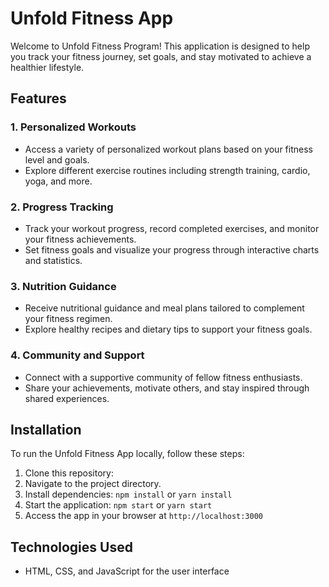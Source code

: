 # Unfold Fitness App

Welcome to Unfold Fitness Program! This application is designed to help you track your fitness journey, set goals, and stay motivated to achieve a healthier lifestyle.


## Features

### 1. Personalized Workouts
   - Access a variety of personalized workout plans based on your fitness level and goals.
   - Explore different exercise routines including strength training, cardio, yoga, and more.

### 2. Progress Tracking
   - Track your workout progress, record completed exercises, and monitor your fitness achievements.
   - Set fitness goals and visualize your progress through interactive charts and statistics.

### 3. Nutrition Guidance
   - Receive nutritional guidance and meal plans tailored to complement your fitness regimen.
   - Explore healthy recipes and dietary tips to support your fitness goals.

### 4. Community and Support
   - Connect with a supportive community of fellow fitness enthusiasts.
   - Share your achievements, motivate others, and stay inspired through shared experiences.


## Installation
To run the Unfold Fitness App locally, follow these steps:
1. Clone this repository:
2. Navigate to the project directory.
3. Install dependencies: `npm install` or `yarn install`
4. Start the application: `npm start` or `yarn start`
5. Access the app in your browser at `http://localhost:3000`


## Technologies Used
- HTML, CSS, and JavaScript for the user interface
